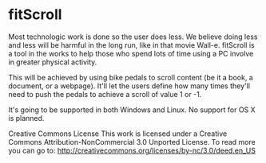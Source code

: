 fitScroll
=========
Most technologic work is done so the user does less. We believe doing less and less will be harmful in the long run, like in that movie Wall-e.
fitScroll is a tool in the works to help those who spend lots of time using a PC involve in greater physical activity.

This will be achieved by using bike pedals to scroll content (be it a book, a document, or a webpage).
It'll let the users define how many times they'll need to push the pedals to achieve a scroll of value 1 or -1.


It's going to be supported in both Windows and Linux.
No support for OS X is planned.


Creative Commons License
This work is licensed under a Creative Commons Attribution-NonCommercial 3.0 Unported License. To read more you can go to:
http://creativecommons.org/licenses/by-nc/3.0/deed.en_US
